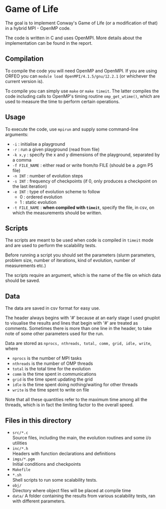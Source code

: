 # Game of Life
The goal is to implement Conway's Game of Life (or a modification of that) in a hybrid MPI - OpenMP code.

The code is written in C and uses OpenMPI. More details about the implementation can be found in the report.

## Compilation
To compile the code you will need OpenMP and OpenMPI. If you are using ORFEO you can `module load OpenMPI/4.1.5/gnu/12.2.1` (or whichever the current version is).

To compile you can simply use `make` or `make timeit`. The latter compiles the code including calls to OpenMP's timing routine `omp_get_wtime()`, which are used to measure the time to perform certain operations.

## Usage
To execute the code, use `mpirun` and supply some command-line arguments:
- `-i` : initialise a playground
- `-r` : run a given playground (read from file)
- `-k x,y` : specify the x and y dimensions of the playground, separated by a comma
- `-f FILE_NAME` : either read or write from/to FILE (should be a .pgm P5 file)
- `-n INT` : number of evolution steps
- `-s INT` : frequency of checkpoints (if 0, only produces a checkpoint on the last iteration)
- `-e INT` : type of evolution scheme to follow
    - 0 : ordered evolution
    - 1 : static evolution
- `-t FILE_NAME` : **when compiled with `timeit`**, specify the file, in csv, on which the measurements should be written.

## Scripts
The scripts are meant to be used when code is compiled in `timeit` mode and are used to perform the scalability tests.

Before running a script you should set the parameters (slurm parameters, problem size, number of iterations, kind of evolution, number of measurements etc.)

The scripts require an argument, which is the name of the file on which data should be saved.

## Data
The data are saved in csv format for easy use.

The header always begins with '#' because at an early stage I used gnuplot to visualise the results and lines that begin with '#' are treated as comments. Sometimes there is more than one line in the header, to take note of some other parameters used for the run.

Data are stored as `nprocs, nthreads, total, comm, grid, idle, write`, where
- `nprocs` is the number of MPI tasks
- `nthreads` is the number of OMP threads
- `total` is the total time for the evolution
- `comm` is the time spent in communications
- `grid` is the time spent updating the grid
- `idle` is the time spent doing nothing/waiting for other threads
- `write` is the time spent to write on file

Note that all these quantities refer to the maximum time among all the threads, which is in fact the limiting factor to the overall speed.


## Files in this directory
- `src/*.c`   
    Source files, including the main, the evolution routines and some i/o utilities
- `inc/*.h`     
    Headers with function declarations and definitions
- `imgs/*.pgm`      
    Initial conditions and checkpoints
- `Makefile`
- `*.sh`       
    Shell scripts to run some scalability tests.
- `obj/`        
    Directory where object files will be placed at compile time
- `data/`
    A folder containing the results from various scalability tests, ran with different parameters. 